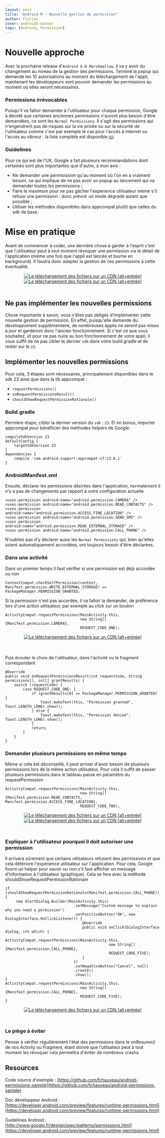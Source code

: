 ```yaml
---
layout: post
title: "Android M - Nouvelle gestion de permission"
author: Florian
cover: android5-banner
tags: [Android, Permission]
---
```


# Nouvelle approche

Avec la prochaine release d'`Android 6.0 Marshmallow`, il va y avoir du changement au niveau de la gestion des permissions.
Terminé la popup qui demande les 10 autorisations au moment du téléchargement de l'appli, maintenant les développeurs vont pouvoir demander les permissions au moment où elles seront nécessaires.

### Permissions irrévocables
Puisqu'il va falloir demander à l'utilisateur pour chaque permission, Google à décidé que certaines anciennes permissions n'auront plus besoin d'être demandées,
 ce sont les `Normal Permissions`. Il s'agit des permissions qui n'engendrent pas de risques sur la vie privée ou sur la sécurité de l'utilisateur comme c'est par exemple le cas pour l'accès à internet ou l'accès au vibreur :
 la liste complète est disponible [ici](https://developer.android.com/preview/features/runtime-permissions.html#normal).
 

### Guidelines
Pour ce qui est de l'UX, Google a fait plusieurs recommandations dont certaines sont plus importantes que d'autre, à mon avis :

 * Ne demander une permisission qu'au moment où l'on en a vraiment besoin, ce qui implique de ne pas avoir un popup au lancement qui va demander toutes les permissions ;
 * Faire le maximum pour ne pas gâcher l'experience utilisateur même s'il refuse une permission : donc prévoir un mode dégradé autant que possible ;
 * Utiliser les méthodes disponibles dans appcompat plutôt que celles du sdk de base.
 
 
# Mise en pratique
Avant de commencer à coder, une dernière chose à garder à l'esprit c'est que l'utilisateur peut à tout moment révoquer une permission via le détail de l'application (même une fois que l'appli est lancée et tourne en background).
 Il faudra donc adapter la gestion de ces permissions à cette éventualité.

<div style="text-align:center;margin-bottom:50px">
    <a href="/images/postAndroidPermission/p6.png" data-lightbox="group-1" title="Le téléchargement des fichiers sur un CDN [alt+entrée]" class="inlineBoxes">
        <img class="medium" src="/images/postAndroidPermission/p6.png" alt="Le téléchargement des fichiers sur un CDN [alt+entrée]"/>
    </a>
    <a href="/images/postAndroidPermission/p5.png" data-lightbox="group-1" title="Le téléchargement des fichiers sur un CDN [alt+entrée]" class="inlineBoxes">
            <img class="medium" src="/images/postAndroidPermission/p5.png" alt="Le téléchargement des fichiers sur un CDN [alt+entrée]"/>
    </a>
</div>

## Ne pas implémenter les nouvelles permissions
Chose importante à savoir, vous n'êtes pas obligés d'implémenter cette nouvelle gestion de permission.
En effet, puisqu'elle demande du développoment supplémentaire, de nombreuses applis ne seront pas mises à jour et garderont donc l'ancien fonctionnement. 
Si c'est ce que vous souhaitez, et pour ne pas nuire au bon fonctionnement de votre appli, il vous suffit de ne pas cibler le dernier `sdk` dans votre build.gradle et de rester sur le `22`.

## Implémenter les nouvelles permissions
Pour cela, 3 étapes sont nécessaires, principalement disponibles dans le sdk 23 ainsi que dans la lib appcompat :

* `requestPermissions()`
* `onRequestPermissionsResult()`
* `shouldShowRequestPermissionRationale()`


### Build.gradle 
Permière étape, cibler la dernier version du `sdk` : `23`.
Et en bonus, importer appcompat pour bénéficier des méthodes helpers de Google.
  
    compileSdkVersion 23
    defaultConfig {
        targetSdkVersion 23
    }
    dependencies {
        compile 'com.android.support:appcompat-v7:23.0.1'
    }

### AndroidManifest.xml
Ensuite, déclarer les permissions désirées dans l'application, normalement il n'y a pas de changements par rapport à votre configuration actuelle
  
    <uses-permission android:name="android.permission.CAMERA" />
    <uses-permission android:name="android.permission.READ_CONTACTS" />
    <uses-permission android:name="android.permission.ACCESS_FINE_LOCATION" />
    <uses-permission android:name="android.permission.SEND_SMS" />
    <uses-permission android:name="android.permission.READ_EXTERNAL_STORAGE" />
    <uses-permission android:name="android.permission.CALL_PHONE" />

N'oubliez pas d'y déclarer aussi les `Normal Permissions` qui, bien qu'elles soient automatiquement accordées, ont toujours besoin d'être déclarées.

### Dans une activité
Dans un premier temps il faut vérifier si une permission est déjà accordée ou non
  
    ContextCompat.checkSelfPermission(context, Manifest.permission.WRITE_EXTERNAL_STORAGE) == PackageManager.PERMISSION_GRANTED;

Si la permission n'est pas accordée, il va falloir la demander, de préférence lors d'une action utilisateur, par exemple au click sur un bouton

    ActivityCompat.requestPermissions(MainActivity.this,
                                      new String[]{Manifest.permission.CAMERA},
                                      REQUEST_CODE_ONE);
                                      
                                      
<div style="text-align:center;margin-bottom:50px">
    <a href="/images/postAndroidPermission/p1.png" data-lightbox="group-1" title="Le téléchargement des fichiers sur un CDN [alt+entrée]" class="inlineBoxes">
        <img class="medium" src="/images/postAndroidPermission/p1.png" alt="Le téléchargement des fichiers sur un CDN [alt+entrée]"/>
    </a>
</div>
Puis écouter le choix de l'utilisateur, dans l'activité ou le fragment correspondant

    @Override
    public void onRequestPermissionsResult(int requestCode, String permissions[], int[] grantResults) {
        switch (requestCode) {
            case REQUEST_CODE_ONE: {
                if (grantResults[0] == PackageManager.PERMISSION_GRANTED) {
                    Toast.makeText(this, "Permission granted", Toast.LENGTH_LONG).show();
                } else {
                    Toast.makeText(this, "Permission denied", Toast.LENGTH_LONG).show();
                }
                return;
            }
        }
    }

### Demander plusieurs permissions en même temps
Même si cela est déconseillé, il peut arriver d'avoir besoin de plusieurs permissions lors de la même action utilisateur.
Pour cela il suffit de passer plusieurs permissions dans le tableau passé en paramètre du requestPermission

    ActivityCompat.requestPermissions(MainActivity.this,
                                      new String[]{Manifest.permission.READ_CONTACTS, Manifest.permission.ACCESS_FINE_LOCATION},
                                      REQUEST_CODE_TWO);

<div style="text-align:center;margin-bottom:50px">
    <a href="/images/postAndroidPermission/p2.png" data-lightbox="group-1" title="Le téléchargement des fichiers sur un CDN [alt+entrée]" class="inlineBoxes">
        <img class="medium" src="/images/postAndroidPermission/p2.png" alt="Le téléchargement des fichiers sur un CDN [alt+entrée]"/>
    </a>
<a href="/images/postAndroidPermission/p3.png" data-lightbox="group-1" title="Le téléchargement des fichiers sur un CDN [alt+entrée]" class="inlineBoxes">
        <img class="medium" src="/images/postAndroidPermission/p3.png" alt="Le téléchargement des fichiers sur un CDN [alt+entrée]"/>
    </a>
</div>

### Expliquer à l'utilisateur pourquoi il doit autoriser une permission
Il arrivera sûrement que certains utilsateurs refusent des permissions et que cela détériore l'expérience utilisateur sur l'application. Pour cela, Google fourni un helper pour savoir ou non s'il faut afficher un message d'information à l'utilisateur (graphique).
Cela se fera avec la méthode shouldShowRequestPermissionRationale

    if (shouldShowRequestPermissionRationale(Manifest.permission.CALL_PHONE)) {
         new AlertDialog.Builder(MainActivity.this)
                                   .setMessage("Custom message to explain why you need a permission")
                                   .setPositiveButton("OK", new DialogInterface.OnClickListener() {
                                       @Override
                                       public void onClick(DialogInterface dialog, int which) {
                                           ActivityCompat.requestPermissions(MainActivity.this,
                                                   new String[]{Manifest.permission.CALL_PHONE},
                                                   REQUEST_CODE_FIVE);
                                       }
                                   })
                                   .setNegativeButton("Cancel", null)
                                   .create()
                                   .show();
    }
    ActivityCompat.requestPermissions(MainActivity.this,
                                      new String[]{Manifest.permission.CALL_PHONE},
                                      REQUEST_CODE_FIVE);
    }
    
                                      
<div style="text-align:center;margin-bottom:50px">
    <a href="/images/postAndroidPermission/p4.png" data-lightbox="group-1" title="Le téléchargement des fichiers sur un CDN [alt+entrée]" class="inlineBoxes">
        <img class="medium" src="/images/postAndroidPermission/p4.png" alt="Le téléchargement des fichiers sur un CDN [alt+entrée]"/>
    </a>
</div>

### Le piège à éviter
Penser à vérifier régulièrement l'état des permissions dans le _onResume()_ de vos Activity ou Fragment, étant donné que l'utilsateur peut à tout moment les révoquer cela permettra d'éviter de nombreux crashs.




## Resources
Code source d'exemple : [https://github.com/fchauveau/android-permissions-sample](https://github.com/fchauveau/android-permissions-sample)

Doc développeur Android : [https://developer.android.com/preview/features/runtime-permissions.html](https://developer.android.com/preview/features/runtime-permissions.html)

Guidelines Android : [http://www.google.fr/design/spec/patterns/permissions.html](https://developer.android.com/preview/features/runtime-permissions.html)

